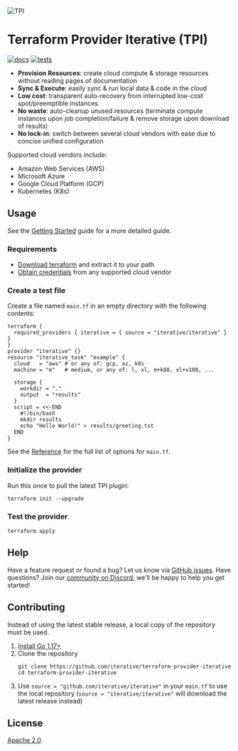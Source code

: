![TPI](https://static.iterative.ai/img/cml/banner-terraform.png)

# Terraform Provider Iterative (TPI)

[![docs](https://img.shields.io/badge/-docs-5c4ee5?logo=terraform)](https://registry.terraform.io/providers/iterative/iterative/latest/docs)
[![tests](https://img.shields.io/github/workflow/status/iterative/terraform-provider-iterative/Test?label=tests&logo=GitHub)](https://github.com/iterative/terraform-provider-iterative/actions/workflows/test.yml)

- **Provision Resources**: create cloud compute & storage resources without reading pages of documentation
- **Sync & Execute**: easily sync & run local data & code in the cloud
- **Low cost**: transparent auto-recovery from interrupted low-cost spot/preemptible instances
- **No waste**: auto-cleanup unused resources (terminate compute instances upon job completion/failure & remove storage upon download of results)
- **No lock-in**: switch between several cloud vendors with ease due to concise unified configuration

Supported cloud vendors include:

- Amazon Web Services (AWS)
- Microsoft Azure
- Google Cloud Platform (GCP)
- Kubernetes (K8s)

## Usage

See the [Getting Started](https://registry.terraform.io/providers/iterative/iterative/latest/docs/guides/getting-started) guide for a more detailed guide.

### Requirements

- [Download terraform](https://www.terraform.io/downloads.html) and extract it to your path
- [Obtain credentials](https://registry.terraform.io/providers/iterative/iterative/latest/docs) from any supported cloud vendor

### Create a test file

Create a file named `main.tf` in an empty directory with the following contents:

```hcl
terraform {
  required_providers { iterative = { source = "iterative/iterative" } }
}
provider "iterative" {}
resource "iterative_task" "example" {
  cloud   = "aws" # or any of: gcp, az, k8s
  machine = "m"   # medium, or any of: l, xl, m+k80, xl+v100, ...

  storage {
    workdir = "."
    output  = "results"
  }
  script = <<-END
    #!/bin/bash
    mkdir results
    echo "Hello World!" > results/greeting.txt
  END
}
```

See the [Reference](https://registry.terraform.io/providers/iterative/iterative/latest/docs/resources/task) for the full list of options for `main.tf`.

### Initialize the provider

Run this once to pull the latest TPI plugin:

```console
terraform init --upgrade
```

### Test the provider

```console
terraform apply
```

## Help

Have a feature request or found a bug? Let us know via [GitHub issues](https://github.com/iterative/terraform-provider-iterative/issues). Have questions? Join our [community on Discord](https://discord.gg/bzA6uY7); we'll be happy to help you get started!

## Contributing

Instead of using the latest stable release, a local copy of the repository must be used.

1. [Install Go 1.17+](https://golang.org/doc/install)
2. Clone the repository
    ```console
    git clone https://github.com/iterative/terraform-provider-iterative
    cd terraform-provider-iterative
    ```
3. Use `source = "github.com/iterative/iterative"` in your `main.tf` to use the local repository (`source = "iterative/iterative"` will download the latest release instead)

## License

[Apache 2.0](https://github.com/iterative/terraform-provider-iterative/blob/master/LICENSE).

